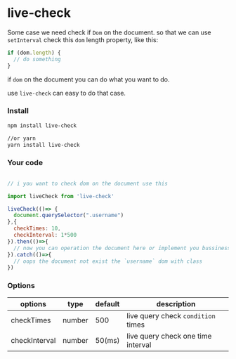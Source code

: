 # live-check

Some case we need check if `Dom` on the document. so that we can use `setInterval` check this `dom` length property, like this:

```javascript
if (dom.length) {
  // do something
}
```

if `dom` on the document you can do what you want to do.

use `live-check` can easy to do that case.

### Install

```bash
npm install live-check

//or yarn 
yarn install live-check
```

### Your code

```javascript

// i you want to check dom on the document use this

import liveCheck from 'live-check'

liveCheck(()=> {
  document.querySelector(".username")
},{
  checkTimes: 10,
  checkInterval: 1*500
}).then(()=>{
  // now you can operation the document here or implement you bussiness logic
}).catch(()=>{
  // oops the document not exist the `username` dom with class 
})

```

### Options

| options | type | default | description |
| ------ | ------ | ------ | ------ |
| checkTimes | number | 500 | live query check `condition` times|
| checkInterval | number | 50(ms) | live query check one time interval|

